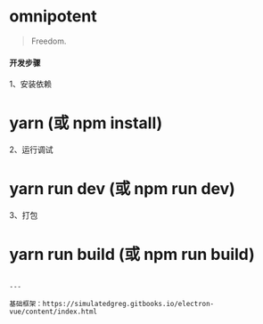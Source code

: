 # omnipotent

> Freedom.

#### 开发步骤

1、安装依赖

# yarn (或 npm install)

2、运行调试

# yarn run dev (或 npm run dev)

3、打包

# yarn run build (或 npm run build)

```

---

基础框架：https://simulatedgreg.gitbooks.io/electron-vue/content/index.html
```
